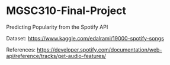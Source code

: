 # MGSC310-Final-Project
Predicting Popularity from the Spotify API

Dataset:
https://www.kaggle.com/edalrami/19000-spotify-songs

References:
https://developer.spotify.com/documentation/web-api/reference/tracks/get-audio-features/
